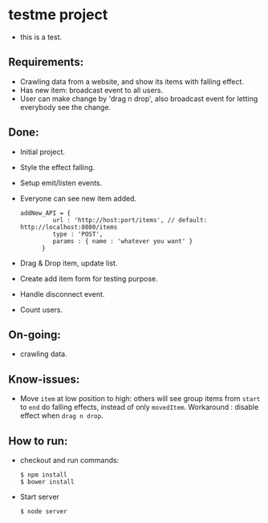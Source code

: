 # testme project
  - this is a test.
  
## Requirements:
  - Crawling data from a website, and show its items with falling effect.
  - Has new item: broadcast event to all users.
  - User can make change by 'drag n drop', also broadcast event for letting everybody see the change.
  
## Done:
  - Initial project.
  - Style the effect falling.
  - Setup emit/listen events.
  - Everyone can see new item added.

        addNew_API = {
                 url : 'http://host:port/items', // default:  http://localhost:8080/items
                 type : 'POST',
                 params : { name : 'whatever you want' }
              }

  - Drag & Drop item, update list.
  - Create add item form for testing purpose.
  - Handle disconnect event.
  - Count users.
  
## On-going:
  - crawling data.

## Know-issues:
  - Move `item` at low position to high: others will see group items from `start` to `end` do falling effects, instead of only `movedItem`. Workaround : disable effect when `drag n drop`.


## How to run: 
  - checkout and run commands:
  
        $ npm install   
        $ bower install

  - Start server
  
        $ node server

